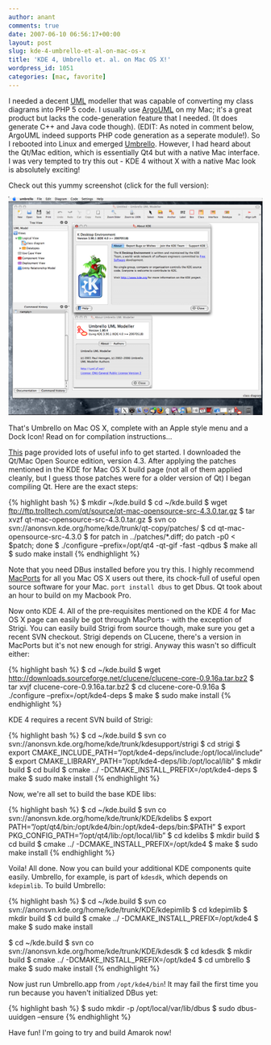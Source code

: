 ```yaml
---
author: anant
comments: true
date: 2007-06-10 06:56:17+00:00
layout: post
slug: kde-4-umbrello-et-al-on-mac-os-x
title: 'KDE 4, Umbrello et. al. on Mac OS X!'
wordpress_id: 1051
categories: [mac, favorite]
---
```


I needed a decent [UML](http://replay.waybackmachine.org/20070713072718/http://en.wikipedia.org/wiki/UML) modeller that was capable of converting my class diagrams into PHP 5 code. I usually use [ArgoUML](http://replay.waybackmachine.org/20070713072718/http://argouml.tigris.org/) on my Mac; it's a great product but lacks the code-generation feature that I needed. (It does generate C++ and Java code though). (EDIT: As noted in comment below, ArgoUML indeed supports PHP code generation as a seperate module!). So I rebooted into Linux and emerged [Umbrello](http://replay.waybackmachine.org/20070713072718/http://uml.sourceforge.net/). However, I had heard about the Qt/Mac edition, which is essentially Qt4 but with a native Mac interface. I was very tempted to try this out - KDE 4 without X with a native Mac look is absolutely exciting!

Check out this yummy screenshot (click for the full version):

![Umbrello on Mac](/images/2007/umbrello-mac.png)

That's Umbrello on Mac OS X, complete with an Apple style menu and a Dock Icon! Read on for compilation instructions…

[This](http://replay.waybackmachine.org/20070713072718/http://techbase.kde.org/Getting_Started/Build/KDE4/Mac_OS_X) page provided lots of useful info to get started. I downloaded the Qt/Mac Open Source edition, version 4.3. After applying the patches mentioned in the KDE for Mac OS X build page (not all of them applied cleanly, but I guess those patches were for a older version of Qt) I began compiling Qt. Here are the exact steps:

{% highlight bash %}
$ mkdir ~/kde.build
$ cd ~/kde.build
$ wget ftp://ftp.trolltech.com/qt/source/qt-mac-opensource-src-4.3.0.tar.gz
$ tar xvzf qt-mac-opensource-src-4.3.0.tar.gz
$ svn co svn://anonsvn.kde.org/home/kde/trunk/qt-copy/patches/
$ cd qt-mac-opensource-src-4.3.0
$ for patch in ../patches/*.diff; do patch -p0 < $patch; done
$ ./configure –prefix=/opt/qt4 -qt-gif -fast -qdbus
$ make all
$ sudo make install
{% endhighlight %}

Note that you need DBus installed before you try this. I highly recommend [MacPorts](http://replay.waybackmachine.org/20070713072718/http://www.macports.org/) for all you Mac OS X users out there, its chock-full of useful open source software for your Mac. `port install dbus` to get Dbus. Qt took about an hour to build on my Macbook Pro.

Now onto KDE 4. All of the pre-requisites mentioned on the KDE 4 for Mac OS X page can easily be got through MacPorts - with the exception of Strigi. You can easily build Strigi from source though, make sure you get a recent SVN checkout. Strigi depends on CLucene, there's a version in MacPorts but it's not new enough for strigi. Anyway this wasn't so difficult either:

{% highlight bash %}
$ cd ~/kde.build
$ wget http://downloads.sourceforge.net/clucene/clucene-core-0.9.16a.tar.bz2
$ tar xvjf clucene-core-0.9.16a.tar.bz2
$ cd clucene-core-0.9.16a
$ ./configure –prefix=/opt/kde4-deps
$ make
$ sudo make install
{% endhighlight %}

KDE 4 requires a recent SVN build of Strigi:

{% highlight bash %}
$ cd ~/kde.build
$ svn co svn://anonsvn.kde.org/home/kde/trunk/kdesupport/strigi
$ cd strigi
$ export CMAKE_INCLUDE_PATH=”/opt/kde4-deps/include:/opt/local/include”
$ export CMAKE_LIBRARY_PATH=”/opt/kde4-deps/lib:/opt/local/lib”
$ mkdir build
$ cd build
$ cmake ../ -DCMAKE_INSTALL_PREFIX=/opt/kde4-deps
$ make
$ sudo make install
{% endhighlight %}

Now, we're all set to build the base KDE libs:

{% highlight bash %}
$ cd ~/kde.build
$ svn co svn://anonsvn.kde.org/home/kde/trunk/KDE/kdelibs
$ export PATH=”/opt/qt4/bin:/opt/kde4/bin:/opt/kde4-deps/bin:$PATH”
$ export PKG_CONFIG_PATH=”/opt/qt4/lib:/opt/local/lib”
$ cd kdelibs
$ mkdir build
$ cd build
$ cmake ../ -DCMAKE_INSTALL_PREFIX=/opt/kde4
$ make
$ sudo make install
{% endhighlight %}

Voila! All done. Now you can build your additional KDE components quite easily. Umbrello, for example, is part of `kdesdk`, which depends on `kdepimlib`. To build Umbrello:

{% highlight bash %}
$ cd ~/kde.build
$ svn co svn://anonsvn.kde.org/home/kde/trunk/KDE/kdepimlib
$ cd kdepimlib
$ mkdir build
$ cd build
$ cmake ../ -DCMAKE_INSTALL_PREFIX=/opt/kde4
$ make
$ sudo make install

$ cd ~/kde.build
$ svn co svn://anonsvn.kde.org/home/kde/trunk/KDE/kdesdk
$ cd kdesdk
$ mkdir build
$ cmake ../ -DCMAKE_INSTALL_PREFIX=/opt/kde4
$ cd umbrello
$ make
$ sudo make install
{% endhighlight %}

Now just run Umbrello.app from `/opt/kde4/bin`! It may fail the first time you run because you haven't initialized DBus yet:

{% highlight bash %}
$ sudo mkdir -p /opt/local/var/lib/dbus
$ sudo dbus-uuidgen –ensure
{% endhighlight %}

Have fun! I'm going to try and build Amarok now!

